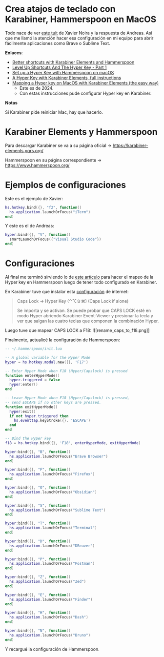 # Crea atajos de teclado con Karabiner, Hammerspoon en MacOS

Todo nace de ver [este tuit](https://twitter.com/fxn/status/1798623385339167128) de Xavier Noira y la respuesta de Andreas. Así que me llamó la atención hacer esa configuración en mi equipo para abrir fácilmente aplicaciones como Brave o Sublime Text.

**Enlaces**:
- [Better shortcuts with Karabiner Elements and Hammerspoon](https://dev.to/ccedacero/better-shortcuts-with-karabiner-elements-and-hammerspoon-1plf)
- [Level Up Shortcuts And The Hyper Key - Part 1](https://mattorb.com/level-up-shortcuts-and-the-hyper-key/)
- [Set up a Hyper Key with Hammerspoon on macOS](https://kalis.me/setup-hyper-key-hammerspoon-macos/)
- [A Hyper Key with Karabiner Elements, full instructions](https://brettterpstra.com/2017/06/15/a-hyper-key-with-karabiner-elements-full-instructions/)
- [Mapping a Hyper key on MacOS with Karabiner Elements (the easy way)](https://benholmen.com/blog/hyper-key-with-karabiner-elements-raycast/)
	- Este es de 2024.
	- Con estas instrucciones pude configurar Hyper key en Karabiner.

**Notas**

Si Karabiner pide reiniciar Mac, hay que hacerlo.

# Karabiner Elements y Hammerspoon

Para descargar Karabiner se va a su página oficial -> https://karabiner-elements.pqrs.org/

Hammerspoon en su página correspondiente -> https://www.hammerspoon.org/

# Ejemplos de configuraciones

Este es el ejemplo de Xavier:
```lua
hs.hotkey.bind({}, "f2", function()
  hs.application.launchOrFocus("iTerm")
end)
```

Y este es el de Andreas:
```lua
hyper:bind({}, "V", function()
  smartLaunchOrFocus({"Visual Studio Code"})
end)
```

# Configuraciones

Al final me terminó sirviendo lo de [este artículo](https://kalis.me/setup-hyper-key-hammerspoon-macos/) para hacer el mapeo de la Hyper key en Hammerspoon luego de tener todo configurado en Karabiner.

En Karabiner tuve que instalar esta [configuración](https://ke-complex-modifications.pqrs.org/) de internet:

> Caps Lock → Hyper Key (⌃⌥⇧⌘) (Caps Lock if alone)
> 
> Se importa y se activan. Se puede probar que CAPS LOCK esté en modo Hyper abriendo Karabiner Event-Viewer y presionar la tecla y ver que salgan las cuatro teclas que componen la combinación Hyper.

Luego tuve que mapear CAPS LOCK a F18:
![[rename_caps_to_f18.png]]

Finalmente, actualicé la configuración de Hammerspoon:
```lua
-- ~/.hammerspoon/init.lua

-- A global variable for the Hyper Mode
hyper = hs.hotkey.modal.new({}, 'F17')

-- Enter Hyper Mode when F18 (Hyper/Capslock) is pressed
function enterHyperMode()
  hyper.triggered = false
  hyper:enter()
end

-- Leave Hyper Mode when F18 (Hyper/Capslock) is pressed,
-- send ESCAPE if no other keys are pressed.
function exitHyperMode()
  hyper:exit()
  if not hyper.triggered then
    hs.eventtap.keyStroke({}, 'ESCAPE')
  end
end

-- Bind the Hyper key
f18 = hs.hotkey.bind({}, 'F18', enterHyperMode, exitHyperMode)

hyper:bind({}, "B", function()
  hs.application.launchOrFocus("Brave Browser")
end)

hyper:bind({}, "F", function()
  hs.application.launchOrFocus("Firefox")
end)

hyper:bind({}, "O", function()
  hs.application.launchOrFocus("Obsidian")
end)

hyper:bind({}, "S", function()
  hs.application.launchOrFocus("Sublime Text")
end)

hyper:bind({}, "T", function()
  hs.application.launchOrFocus("Terminal")
end)

hyper:bind({}, "D", function()
  hs.application.launchOrFocus("DBeaver")
end)

hyper:bind({}, "P", function()
  hs.application.launchOrFocus("Postman")
end)

hyper:bind({}, "Z", function()
  hs.application.launchOrFocus("Zed")
end)

hyper:bind({}, "E", function()
  hs.application.launchOrFocus("Finder")
end)

hyper:bind({}, "H", function()
  hs.application.launchOrFocus("Dash")
end)

hyper:bind({}, "N", function()
  hs.application.launchOrFocus("Bruno")
end)
```

Y recargué la configuración de Hammerspoon.